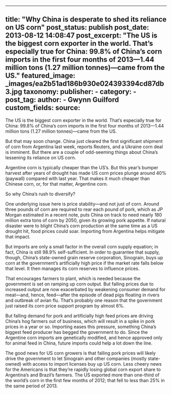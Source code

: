 
---
title: "Why China is desperate to shed its reliance on US corn" 
post_status: publish
post_date: 2013-08-12 14:08:47 
post_excerpt: "The US is the biggest corn exporter in the world. That’s especially true for China: 99.8% of China’s corn imports in the first four months of 2013—1.44 million tons (1.27 million tonnes)—came from the US."
featured_image: _images/ea2b51ad186b930e024393394cd87db3.jpg 
taxonomy:
    publisher:
        - 
    category:
        -  
    post_tag:
    author:
        - Gwynn Guilford
custom_fields:
    source: 
---
The US is the biggest corn exporter in the world. That’s especially true for China: 99.8% of China’s corn imports in the first four months of 2013—1.44 million tons (1.27 million tonnes)—came from the US.

But that may soon change. China just cleared the first significant shipment of corn from Argentina last week, reports Reuters, and a Ukraine corn deal is imminent. But there are a couple of odd-seeming things about China’s lessening its reliance on US corn.

Argentine corn is typically cheaper than the US’s. But this year’s bumper harvest after years of drought has made US corn prices plunge around 40% (paywall) compared with last year. That makes it much cheaper than Chinese corn, or, for that matter, Argentine corn.

So why China’s rush to diversify?

One underlying issue here is price stability—and not just of corn. Around three pounds of corn are required to rear each pound of pork, which as JP Morgan estimated in a recent note, puts China on track to need nearly 180 million extra tons of corn by 2050, given its growing pork appetite. If natural disaster were to blight China’s corn production at the same time as a US drought hit, food prices could soar. Importing from Argentina helps mitigate that impact.

But imports are only a small factor in the overall corn supply equation; in fact, China is still 98.9% self-sufficient. In order to guarantee that supply, though, China’s state-owned grain reserve corporation, Sinograin, buys up corn at the government’s artificially high price if the market rate falls below that level. It then manages its corn reserves to influence prices.

That encourages farmers to plant, which is needed because the government is set on ramping up corn output. But falling prices due to increased output are now exacerbated by weakening consumer demand for meat—and, hence, feed—after the episode of dead pigs floating in rivers and outbreak of avian flu. That’s probably one reason that the government just raised its corn price support program by almost 6%.

But falling demand for pork and artificially high feed prices are driving China’s hog farmers out of business, which will result in a spike in pork prices in a year or so. Importing eases this pressure, something China’s biggest feed producer has begged the government to do. Since the Argentine corn imports are genetically modified, and hence approved only for animal feed in China, future imports could help a lot down the line.

The good news for US corn growers is that falling pork prices will likely drive the government to let Sinograin and other companies (mostly state-owned) with access to import licenses buy up US corn. Less cheery news for the Americans is that they’re rapidly losing global corn export share to Argentina’s and Brazil’s farmers. The US exported more than one-third of the world’s corn in the first few months of 2012; that fell to less than 25% in the same period of 2013. 